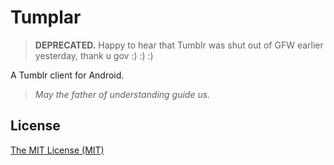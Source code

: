 # Tumplar

> **DEPRECATED.**
> Happy to hear that Tumblr was shut out of GFW earlier yesterday, thank u gov :) :) :)

A Tumblr client for Android.

> *May the father of understanding guide us.*

## License

[The MIT License (MIT)](https://mlxy.github.io/license/)

